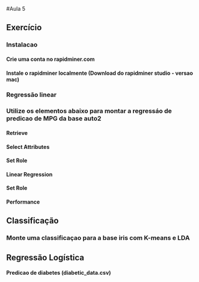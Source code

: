 #Aula 5

## Exercício 

### Instalacao 
#### Crie uma conta no rapidminer.com
#### Instale o rapidminer localmente (Download do rapidminer studio - versao mac) 

### Regressão linear

### Utilize os elementos abaixo para montar a regressáo de predicao de MPG da base auto2

#### Retrieve
#### Select Attributes
#### Set Role
#### Linear Regression
#### Set Role
#### Performance

## Classificação
### Monte uma classificaçao para a base iris com K-means e LDA

## Regressão Logística

#### Predicao de diabetes (diabetic_data.csv)


